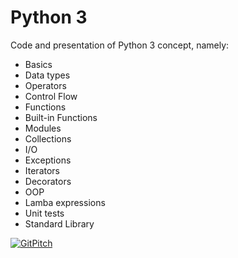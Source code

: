 # Python 3

Code and presentation of Python 3 concept, namely:
* Basics
* Data types
* Operators
* Control Flow
* Functions
* Built-in Functions
* Modules
* Collections
* I/O
* Exceptions
* Iterators
* Decorators
* OOP
* Lamba expressions
* Unit tests
* Standard Library

[![GitPitch](https://gitpitch.com/assets/badge.svg)](https://gitpitch.com/Oscar-Oliveira/python101/master?grs=github&t=white)
